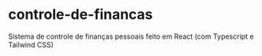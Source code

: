# controle-de-financas
Sistema de controle de finanças pessoais feito em React (com Typescript e Tailwind CSS)
